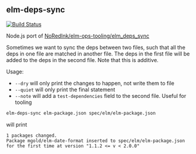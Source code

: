 ## elm-deps-sync

[![Build Status](https://travis-ci.org/halfzebra/elm-deps-sync.svg?branch=master)](https://travis-ci.org/halfzebra/elm-deps-sync)

Node.js port of [NoRedInk/elm-ops-tooling/elm_deps_sync](https://github.com/NoRedInk/elm-ops-tooling#elm_deps_sync)

Sometimes we want to sync the deps between two files, such that all the deps in one file are matched in another file.
The deps in the first file will be added to the deps in the second file. Note that this is additive.

Usage:

- `--dry` will only print the changes to happen, not write them to file
- `--quiet` will only print the final statement
- `--note` will add a `test-dependencies` field to the second file. Useful for tooling

```bash
elm-deps-sync elm-package.json spec/elm/elm-package.json
```

will print

```
1 packages changed.
Package mgold/elm-date-format inserted to spec/elm/elm-package.json for the first time at version "1.1.2 <= v < 2.0.0"
```
